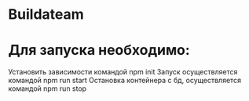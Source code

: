 # Buildateam
# Для запуска необходимо:
Установить зависимости командой npm init
Запуск осуществляется командой npm run start
Остановка контейнера с бд, осуществляется командой npm run stop
